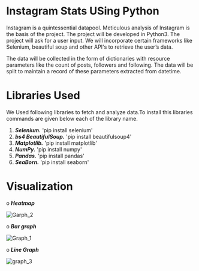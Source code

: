 
# Instagram Stats USing Python

Instagram is a quintessential datapool. Meticulous analysis of Instagram is the
basis of the project. The project will be developed in Python3. The project will ask
for a user input. We will incorporate certain frameworks like Selenium,
beautiful soup and other API's to retrieve the user’s data.

The data will be collected in the form of dictionaries with resource parameters like
the count of posts, followers and following. The data will be split to maintain a
record of these parameters extracted from datetime.

# Libraries Used
We Used following libraries to fetch and analyze data.To install this libraries commands are given below each of the library name. 
  1. **_Selenium._**
            'pip install selenium'
  2. **_bs4 BeautifulSoup._** 
            'pip install beautifulsoup4'
  3. **_Matplotlib._**
            'pip install matplotlib'
  4. **_NumPy._**
            'pip install numpy'
  5. **_Pandas._**
            'pip install pandas'
  6. **_SeaBorn._**
            'pip install seaborn'
 # Visualization
 
 o **_Heatmap_**
 
   ![Garph_2](https://user-images.githubusercontent.com/66065422/128352763-820a58dd-ac52-4a97-90f8-a665dd57cac1.png)
 
o **_Bar graph_** 
 
 ![Graph_1](https://user-images.githubusercontent.com/66065422/128352987-6343a48d-b20e-4cbf-bf71-931753240fa4.png)
 
 o **_Line Graph_**
 
 ![graph_3](https://user-images.githubusercontent.com/66065422/128353017-86bdc344-15d6-4c6b-be47-bc86a56d1527.png)

